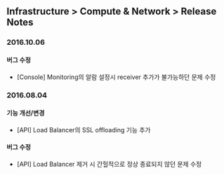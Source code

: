 ## Infrastructure > Compute & Network > Release Notes

### 2016.10.06
#### 버그 수정

* [Console]  Monitoring의 알람 설정시 receiver 추가가 불가능하던 문제 수정

### 2016.08.04
#### 기능 개선/변경

* [API] Load Balancer의 SSL offloading 기능 추가

#### 버그 수정

* [API] Load Balancer 제거 시 간헐적으로 정상 종료되지 않던 문제 수정
